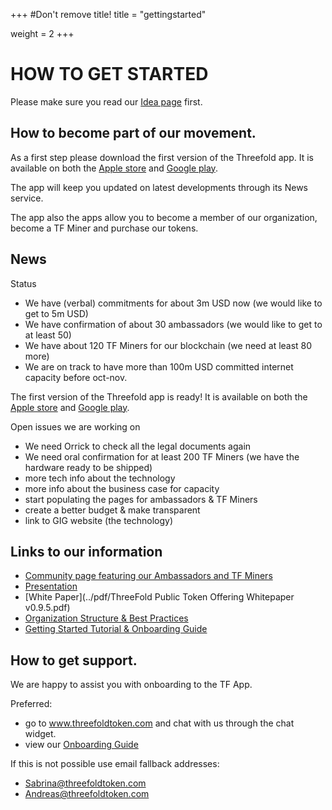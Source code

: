 +++
#Don't remove title!
title = "gettingstarted"

weight = 2
+++
# HOW TO GET STARTED

Please make sure you read our [Idea page](/) first.

## How to become part of our movement.

As a first step please download the first version of the Threefold app. It is available on both the [Apple store](http://itunes.apple.com/app/id1276543091) and [Google play](https://market.android.com/details?id=com.mobicage.rogerthat.em.be.threefold.token). 

The app will keep you updated on latest developments through its News service.

The app also the apps allow you to become a member of our organization, become a TF Miner and purchase our tokens.

## News

Status

* We have (verbal) commitments for about 3m USD now (we would like to get to 5m USD)
* We have confirmation of about 30 ambassadors (we would like to get to at least 50)
* We have about 120 TF Miners for our blockchain (we need at least 80 more)
* We are on track to have more than 100m USD committed internet capacity before oct-nov.

The first version of the Threefold app is ready! It is available on both the [Apple store](http://itunes.apple.com/app/id1276543091) and [Google play](https://market.android.com/details?id=com.mobicage.rogerthat.em.be.threefold.token).


Open issues we are working on

* We need Orrick to check all the legal documents again
* We need oral confirmation for at least 200 TF Miners (we have the hardware ready to be shipped)
* more tech info about the technology
* more info about the business case for capacity
* start populating the pages for ambassadors & TF Miners
* create a better budget & make transparent
* link to GIG website (the technology)

## Links to our information

* [Community page featuring our Ambassadors and TF Miners](/faq/ambassador-faq/)
* [Presentation](http://tiny.cc/threefold_intro)
* [White Paper](../pdf/ThreeFold Public Token Offering Whitepaper v0.9.5.pdf)
* [Organization Structure & Best Practices](https://docs.greenitglobe.com/teal.university/whatis/src/master/README.md)
* [Getting Started Tutorial & Onboarding Guide](http://tiny.cc/tf_tutorials_sponsors)

## How to get support.

We are happy to assist you with onboarding to the TF App.

Preferred:

- go to www.threefoldtoken.com and chat with us through the chat widget.
- view our [Onboarding Guide](http://tiny.cc/tf_tutorials_sponsors)

If this is not possible use email fallback addresses:

- Sabrina@threefoldtoken.com
- Andreas@threefoldtoken.com


